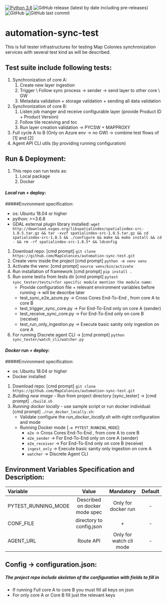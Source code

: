 [![Python 3.6](https://img.shields.io/badge/python-3.6-green.svg)](https://www.python.org/downloads/release/python-360/)
<img alt="GitHub release (latest by date including pre-releases)" src="https://img.shields.io/github/v/release/MapColonies/automation-sync-test">
![GitHub](https://img.shields.io/github/license/MapColonies/automation-ingestion-test)
<img alt="GitHub last commit" src="https://img.shields.io/github/last-commit/MapColonies/automation-sync-test">
# automation-sync-test
This is full tester infrastructures for testing Map Colonies synchronization services with several test kind as will be described.

## Test suite include following tests:
1. Synchronization of core A:
    1. Create new layer ingestion
    2. Trigger \ Follow sync process -> sender -> send layer to other core \ GW 
    3. Metadata validation + storage validation + sending all data validation
2. Synchronization of core B:
    1. Listen job manger and receive configurable layer (provide Product ID + Product Version)
    2. Follow tile receiving and toc 
    3. Run layer creation validation -> PYCSW + MAPPROXY
3. Full cycle A to B (Only on Azure env -> no GW) -> combine test flows of [1] and [2]
4. Agent API CLI utils (by providing running configuration)

## Run & Deployment:
1. This repo can run tests as:
    1. Local package
    2. Docker

#### *Local* run + deploy:
#####Environment specification:
* os: Ubuntu 18.04 or higher
* python: >=3.6.8
* GDAL external plugin library installed:
             ``wget http://download.osgeo.org/libspatialindex/spatialindex-src-1.8.5.tar.gz &&
               tar -xvzf spatialindex-src-1.8.5.tar.gz &&
               cd spatialindex-src-1.8.5 &&
               ./configure &&
               make &&
               make install &&
               cd - &&
               rm -rf spatialindex-src-1.8.5* &&
               ldconfig``
1. Download repo: [cmd prompt] `git clone https://github.com/MapColonies/automation-sync-test.git`
2. Create venv inside the project [cmd prompt] `python -m venv venv`
3. Activate the venv: [cmd prompt] `source venv/bin/activate`
4. Run installation of framework [cmd prompt] `pip install .`
5. Run some test\s from tests dir [cmd prompt] `pytest sync_tester/tests/<for specific module mention the module name`:
    * Provide configuration file + relevant environment variables before running -> will be describe later
    * test_sync_e2e_azure.py -> Cross Cores End-To-End , from core A to core B
    * test_trigger_sync_core.py -> For End-To-End only on core A (sender)
    * test_receive_sync_core.py -> For End-To-End only on core B (receive)
    * test_run_only_ingestion.py -> Execute basic sanity only ingestion on core A
6. For running Discrete agent CLI -> [cmd prompt] `python sync_tester/watch_cli/watcher.py`


#### *Docker* run + deploy:
#####Environment specification:
* os: Ubuntu 18.04 or higher
* Docker installed

1. Download repo: [cmd prompt] `git clone https://github.com/MapColonies/automation-sync-test.git`
2. *Building new image* - Run from project directory [sync_tester] -> [cmd prompt] `./build.sh`
3. *Running docker locally* - use sample script or run docker individual: [cmd prompt] `./run_docker_locally.sh`:
    * Validate configure the *run_docker_locally.sh* with right configuration and mode
    * Running Docker mode [``-e PYTEST_RUNNING_MODE``]:
        * `e2e` -> Cross Cores End-To-End , from core A to core B
        * `e2e_sender` -> For End-To-End only on core A (sender)
        * `e2e_receiver` -> For End-To-End only on core B (receive)
        * `ingest_only` -> Execute basic sanity only ingestion on core A
        * `watcher` -> Discrete Agent CLI

## Environment Variables Specification and Description:
|  Variable   | Value       | Mandatory   |   Default   |
| :----------- | :-----------: | :-----------: | :-----------: |
| PYTEST_RUNNING_MODE | Described on docker mode spec | Only for docker run | - | 
| CONF_FILE | directory to config.json | + | - | 
| AGENT_URL | Route API | Only for watch cli mode | - |

## Config -> configuration.json:
##### The project repo include skeleton of the configuration with fields to fill in
* If running Full core A to core B you must fill all keys on json
* For only core A or Core B fill just the relevant keys